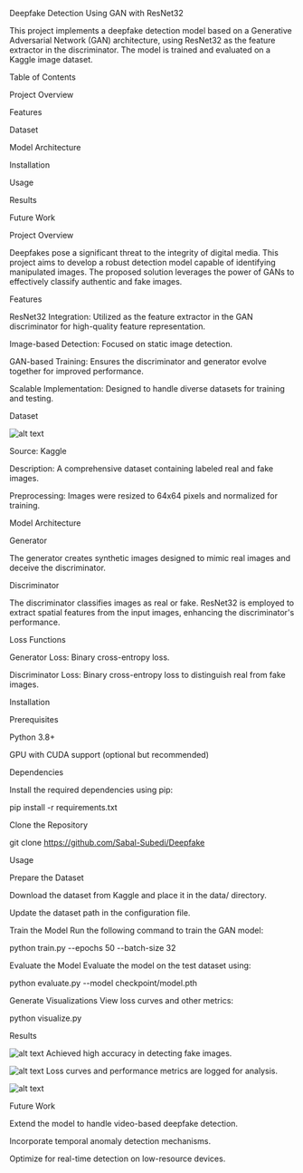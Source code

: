 Deepfake Detection Using GAN with ResNet32

This project implements a deepfake detection model based on a Generative Adversarial Network (GAN) architecture, using ResNet32 as the feature extractor in the discriminator. The model is trained and evaluated on a Kaggle image dataset.

Table of Contents

Project Overview

Features

Dataset

Model Architecture

Installation

Usage

Results

Future Work

Project Overview

Deepfakes pose a significant threat to the integrity of digital media. This project aims to develop a robust detection model capable of identifying manipulated images. The proposed solution leverages the power of GANs to effectively classify authentic and fake images.

Features

ResNet32 Integration: Utilized as the feature extractor in the GAN discriminator for high-quality feature representation.

Image-based Detection: Focused on static image detection.

GAN-based Training: Ensures the discriminator and generator evolve together for improved performance.

Scalable Implementation: Designed to handle diverse datasets for training and testing.

Dataset

![alt text](https://github.com/Sabal-Subedi/Deepfake/tree/main/images/dataset.png?raw=true)

Source: Kaggle

Description: A comprehensive dataset containing labeled real and fake images.

Preprocessing: Images were resized to 64x64 pixels and normalized for training.

Model Architecture

Generator

The generator creates synthetic images designed to mimic real images and deceive the discriminator.

Discriminator

The discriminator classifies images as real or fake. ResNet32 is employed to extract spatial features from the input images, enhancing the discriminator's performance.

Loss Functions

Generator Loss: Binary cross-entropy loss.

Discriminator Loss: Binary cross-entropy loss to distinguish real from fake images.

Installation

Prerequisites

Python 3.8+

GPU with CUDA support (optional but recommended)

Dependencies

Install the required dependencies using pip:

pip install -r requirements.txt

Clone the Repository

git clone https://github.com/Sabal-Subedi/Deepfake

Usage

Prepare the Dataset

Download the dataset from Kaggle and place it in the data/ directory.

Update the dataset path in the configuration file.

Train the Model
Run the following command to train the GAN model:

python train.py --epochs 50 --batch-size 32

Evaluate the Model
Evaluate the model on the test dataset using:

python evaluate.py --model checkpoint/model.pth

Generate Visualizations
View loss curves and other metrics:

python visualize.py

Results

![alt text](https://github.com/Sabal-Subedi/Deepfake/tree/main/images/confuse.png?raw=true)
Achieved high accuracy in detecting fake images.

![alt text](https://github.com/Sabal-Subedi/Deepfake/tree/main/images/loss.png?raw=true)
Loss curves and performance metrics are logged for analysis.

![alt text](https://github.com/Sabal-Subedi/Deepfake/tree/main/images/output.png?raw=true)


Future Work

Extend the model to handle video-based deepfake detection.

Incorporate temporal anomaly detection mechanisms.

Optimize for real-time detection on low-resource devices.
